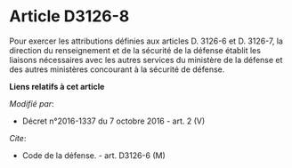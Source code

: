 # Article D3126-8

Pour exercer les attributions définies aux articles D. 3126-6 et D. 3126-7, la          direction du renseignement et de la
sécurité de la défense établit les liaisons nécessaires avec les autres services du ministère de la défense et des autres
ministères concourant à la sécurité de défense.

**Liens relatifs à cet article**

_Modifié par_:

  - Décret n°2016-1337 du 7 octobre 2016 - art. 2 (V)

_Cite_:

  - Code de la défense. - art. D3126-6 (M)
